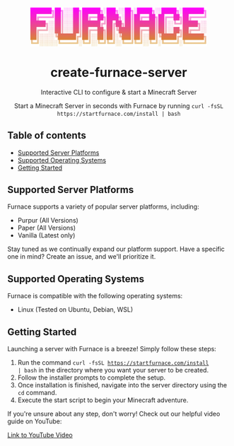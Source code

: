 <p align="center">
  <picture>
  <img src="./assets/logo_text.png" width="400" alt="Logo for Furnace">
</picture>
</p>

<h1 align="center">
  create-furnace-server
</h1>

<p align="center">
  Interactive CLI to configure & start a Minecraft Server
</p>

<p align="center">
  Start a Minecraft Server in seconds with Furnace by running <code>curl -fsSL https://startfurnace.com/install | bash</code>
</p>


## Table of contents

- [Supported Server Platforms](#supported-server-platforms)
- [Supported Operating Systems](#supported-operating-systems)
- [Getting Started](#getting-started)

## Supported Server Platforms

Furnace supports a variety of popular server platforms, including:

- Purpur (All Versions)
- Paper (All Versions)
- Vanilla (Latest only)

Stay tuned as we continually expand our platform support. Have a specific one in mind? Create an issue, and we'll prioritize it.

## Supported Operating Systems

Furnace is compatible with the following operating systems:

- Linux (Tested on Ubuntu, Debian, WSL)

## Getting Started

Launching a server with Furnace is a breeze! Simply follow these steps:

1. Run the command <code>curl -fsSL https://startfurnace.com/install | bash</code> in the directory where you want your server to be created.
2. Follow the installer prompts to complete the setup.
3. Once installation is finished, navigate into the server directory using the `cd` command.
4. Execute the start script to begin your Minecraft adventure.

If you're unsure about any step, don't worry! Check out our helpful video guide on YouTube:

[Link to YouTube Video](insert_youtube_link_here)
